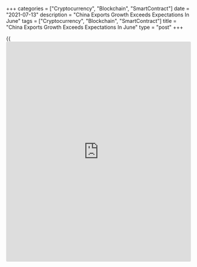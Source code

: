 +++
categories = ["Cryptocurrency", "Blockchain", "SmartContract"]
date = "2021-07-13"
description = "China Exports Growth Exceeds Expectations In June"
tags = ["Cryptocurrency", "Blockchain", "SmartContract"]
title = "China Exports Growth Exceeds Expectations In June"
type = "post"
+++

{{<iframe id="large-banner" src="https://www.bounty.group/#slide=19.0" width="100%" height="600" scrolling="no" style="border: 0px solid rgb(216, 221, 230); border-radius: 3px;">}}

China's exports grew more-than-expected in June despite the closure of
major ports in southern China due to Covid-19 cases among port workers.

In dollar [terms](https://www.fintechee.com/terms/), exports advanced 32.2 percent year-on-year in June,
data from the General Administration of Customs showed on Tuesday. The
annual rate was bigger than the economists' forecast of 23.1 percent and
May's 27.9 percent increase.

Likewise, imports climbed 36.7 percent on a yearly basis, faster than
the expected rate of 30 percent. But the pace of expansion eased from
51.1 percent posted in May.

As a result, the trade surplus increased to $51.5 billion in June from
$45.5 billion in the previous month. The expected level was $44.2
billion.

Chinese customs spokesperson Li Kuiwen reportedly said that foreign
trade growth is likely to slow in the second half of 2021 due to higher
base effects. Li cautioned that the overall trade still faces a number
of uncertainties due to the global pandemic situation.

Overall, the data suggests that easing supply shortages and still strong
demand have helped to keep trade volumes elevated recently, Julian
Evans-Pritchard and Sheana Yue, economists at Capital Economics, said.

With trade volumes still well above their pre-virus trend, they will
drop back over the coming quarters, economists added.

Data showed that exports to the US grew at a slower pace of 17.8 percent
in June. But the trade surplus with the US rose to $32.6 billion.

For comments and feedback [contact](https://www.playgroundfx.com/contact/): editorial@rtt[news](https://www.letsplayfx.com/blog/forex-news-website/).com

[Economic News][1]

 **What parts of the world are seeing the best (and worst) economic
performances lately? Click[here][2] to check out our [Econ Scorecard][2]
and find out! See up-to-the-moment [ranking](https://www.playgroundfx.com/blog/crypto-exchange-ranking/)s for the best and worst
performers in [GDP][3], [unemployment rate][4], [inflation][2] and much
more.**

   1. www.rtt[news](https://www.letsplayfx.com/blog/forex-news-website/).com/Content/EconomicNews.aspx
   2. www.rtt[news](https://www.letsplayfx.com/blog/forex-news-website/).com/economic-scorecard/world-rank/CPI/highest-performance.aspx
   3. www.rtt[news](https://www.letsplayfx.com/blog/forex-news-website/).com/economic-scorecard/world-rank/GDP/highest-performance.aspx
   4. www.rtt[news](https://www.letsplayfx.com/blog/forex-news-website/).com/economic-scorecard/world-rank/unemployment-rate/lowest-performance.aspx